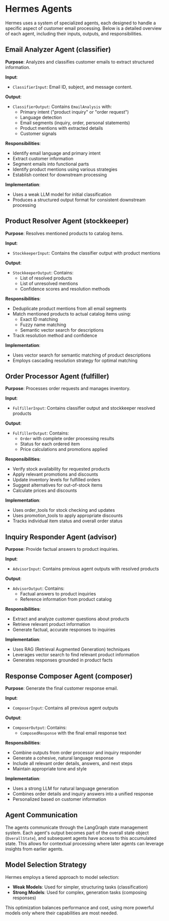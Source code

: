 # Hermes Agents

Hermes uses a system of specialized agents, each designed to handle a specific aspect of customer email processing. Below is a detailed overview of each agent, including their inputs, outputs, and responsibilities.

## Email Analyzer Agent (classifier)

**Purpose**: Analyzes and classifies customer emails to extract structured information.

**Input**: 
- `ClassifierInput`: Email ID, subject, and message content.

**Output**: 
- `ClassifierOutput`: Contains `EmailAnalysis` with:
  - Primary intent ("product inquiry" or "order request")
  - Language detection
  - Email segments (inquiry, order, personal statements)
  - Product mentions with extracted details
  - Customer signals

**Responsibilities**:
- Identify email language and primary intent
- Extract customer information
- Segment emails into functional parts
- Identify product mentions using various strategies
- Establish context for downstream processing

**Implementation**:
- Uses a weak LLM model for initial classification
- Produces a structured output format for consistent downstream processing

## Product Resolver Agent (stockkeeper)

**Purpose**: Resolves mentioned products to catalog items.

**Input**:
- `StockkeeperInput`: Contains the classifier output with product mentions

**Output**:
- `StockkeeperOutput`: Contains:
  - List of resolved products
  - List of unresolved mentions
  - Confidence scores and resolution methods

**Responsibilities**:
- Deduplicate product mentions from all email segments
- Match mentioned products to actual catalog items using:
  - Exact ID matching
  - Fuzzy name matching
  - Semantic vector search for descriptions
- Track resolution method and confidence

**Implementation**:
- Uses vector search for semantic matching of product descriptions
- Employs cascading resolution strategy for optimal matching

## Order Processor Agent (fulfiller)

**Purpose**: Processes order requests and manages inventory.

**Input**:
- `FulfillerInput`: Contains classifier output and stockkeeper resolved products

**Output**:
- `FulfillerOutput`: Contains:
  - `Order` with complete order processing results
  - Status for each ordered item
  - Price calculations and promotions applied

**Responsibilities**:
- Verify stock availability for requested products
- Apply relevant promotions and discounts
- Update inventory levels for fulfilled orders
- Suggest alternatives for out-of-stock items
- Calculate prices and discounts

**Implementation**:
- Uses order_tools for stock checking and updates
- Uses promotion_tools to apply appropriate discounts
- Tracks individual item status and overall order status

## Inquiry Responder Agent (advisor)

**Purpose**: Provide factual answers to product inquiries.

**Input**:
- `AdvisorInput`: Contains previous agent outputs with resolved products

**Output**:
- `AdvisorOutput`: Contains:
  - Factual answers to product inquiries
  - Reference information from product catalog

**Responsibilities**:
- Extract and analyze customer questions about products
- Retrieve relevant product information
- Generate factual, accurate responses to inquiries

**Implementation**:
- Uses RAG (Retrieval Augmented Generation) techniques
- Leverages vector search to find relevant product information
- Generates responses grounded in product facts

## Response Composer Agent (composer)

**Purpose**: Generate the final customer response email.

**Input**:
- `ComposerInput`: Contains all previous agent outputs

**Output**:
- `ComposerOutput`: Contains:
  - `ComposedResponse` with the final email response text

**Responsibilities**:
- Combine outputs from order processor and inquiry responder
- Generate a cohesive, natural language response
- Include all relevant order details, answers, and next steps
- Maintain appropriate tone and style

**Implementation**:
- Uses a strong LLM for natural language generation
- Combines order details and inquiry answers into a unified response
- Personalized based on customer information

## Agent Communication

The agents communicate through the LangGraph state management system. Each agent's output becomes part of the overall state object (`OverallState`), and subsequent agents have access to this accumulated state. This allows for contextual processing where later agents can leverage insights from earlier agents.

## Model Selection Strategy

Hermes employs a tiered approach to model selection:

- **Weak Models**: Used for simpler, structuring tasks (classification)
- **Strong Models**: Used for complex, generation tasks (composing responses)

This optimization balances performance and cost, using more powerful models only where their capabilities are most needed. 